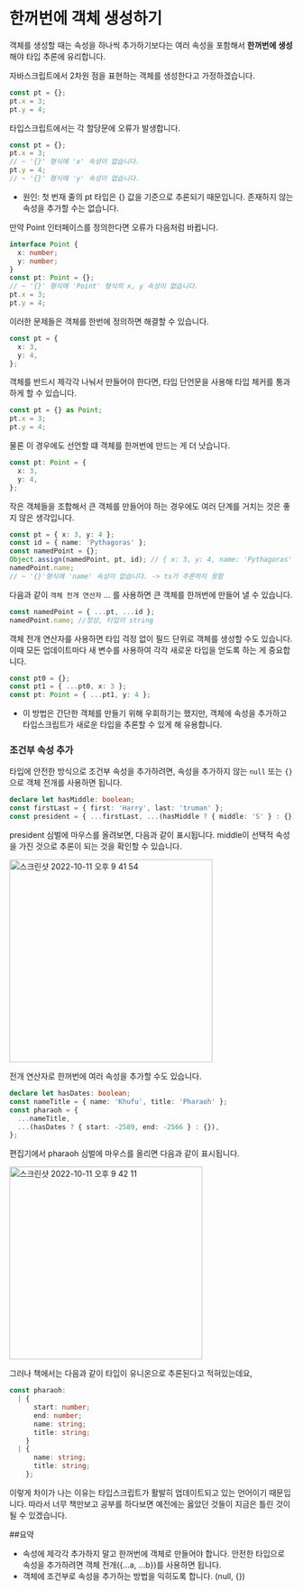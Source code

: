 # 한꺼번에 객체 생성하기

객체를 생성할 때는 속성을 하나씩 추가하기보다는 여러 속성을 포함해서 **한꺼번에 생성**해야 타입 추론에 유리합니다.

자바스크립트에서 2차원 점을 표현하는 객체를 생성한다고 가정하겠습니다.

```typescript
const pt = {};
pt.x = 3;
pt.y = 4;
```

타입스크립트에서는 각 할당문에 오류가 발생합니다.

```typescript
const pt = {};
pt.x = 3;
// ~ '{}' 형식에 'x' 속성이 없습니다.
pt.y = 4;
// ~ '{}' 형식에 'y' 속성이 없습니다.
```

- 원인: 첫 번재 줄의 pt 타입은 {} 값을 기준으로 추론되기 때문입니다. 존재하지 않는 속성을 추가할 수는 없습니다.

만약 Point 인터페이스를 정의한다면 오류가 다음처럼 바뀝니다.

```typescript
interface Point {
  x: number;
  y: number;
}
const pt: Point = {};
// ~ '{}' 형식에 'Point' 형식의 x, y 속성이 없습니다.
pt.x = 3;
pt.y = 4;
```

이러한 문제들은 객체를 한번에 정의하면 해결할 수 있습니다.

```typescript
const pt = {
  x: 3,
  y: 4,
};
```

객체를 반드시 제각각 나눠서 만들어야 한다면, 타입 단언문을 사용해 타입 체커를 통과하게 할 수 있습니다.

```typescript
const pt = {} as Point;
pt.x = 3;
pt.y = 4;
```

물론 이 경우에도 선언할 떄 객체를 한꺼번에 만드는 게 더 낫습니다.

```typescript
const pt: Point = {
  x: 3,
  y: 4,
};
```

작은 객체들을 조합해서 큰 객체를 만들어야 하는 경우에도 여러 단계를 거치는 것은 좋지 않은 생각입니다.

```typescript
const pt = { x: 3, y: 4 };
const id = { name: 'Pythagoras' };
const namedPoint = {};
Object.assign(namedPoint, pt, id); // { x: 3, y: 4, name: 'Pythagoras' }
namedPoint.name;
// ~ '{}'형식에 'name' 속성이 없습니다. -> ts가 추론하지 못함
```

다음과 같이 `객체 전개 연산자` ... 를 사용하면 큰 객체를 한꺼번에 만들어 낼 수 있습니다.

```typescript
const namedPoint = { ...pt, ...id };
namedPoint.name; //정상, 타입이 string
```

객체 전개 연산자를 사용하면 타입 걱정 없이 필드 단위로 객체를 생성할 수도 있습니다. 이때 모든 업데이트마다 새 변수를 사용하여 각각 새로운 타입을 얻도록 하는 게 중요합니다.

```typescript
const pt0 = {};
const pt1 = { ...pt0, x: 3 };
const pt: Point = { ...pt1, y: 4 };
```

- 이 방법은 간단한 객체를 만들기 위해 우회하기는 했지만, 객체에 속성을 추가하고 타입스크립트가 새로운 타입을 추론할 수 있게 해 유용합니다.

### 조건부 속성 추가

타입에 안전한 방식으로 조건부 속성을 추가하려면, 속성을 추가하지 않는 `null` 또는 `{}`으로 객체 전개를 사용하면 됩니다.

```typescript
declare let hasMiddle: boolean;
const firstLast = { first: 'Harry', last: 'truman' };
const president = { ...firstLast, ...(hasMiddle ? { middle: 'S' } : {}) };
```

president 심벌에 마우스를 올려보면, 다음과 같이 표시됩니다.
middle이 선택적 속성을 가진 것으로 추론이 되는 것을 확인할 수 있습니다.

<img width="360" alt="스크린샷 2022-10-11 오후 9 41 54" src="https://user-images.githubusercontent.com/76726411/195096030-3ec32543-9b10-4579-b03f-dec196c215e3.png">

전개 연산자로 한꺼번에 여러 속성을 추가할 수도 있습니다.

```typescript
declare let hasDates: boolean;
const nameTitle = { name: 'Khufu', title: 'Pharaoh' };
const pharaoh = {
  ...nameTitle,
  ...(hasDates ? { start: -2589, end: -2566 } : {}),
};
```

편집기에서 pharaoh 심벌에 마우스를 올리면 다음과 같이 표시됩니다.

<img width="342" alt="스크린샷 2022-10-11 오후 9 42 11" src="https://user-images.githubusercontent.com/76726411/195096628-d4d96c5b-17d3-4813-9581-810b0318126e.png">

그러나 책에서는 다음과 같이 타입이 유니온으로 추론된다고 적혀있는데요,

```typescript
const pharaoh:
  | {
      start: number;
      end: number;
      name: string;
      title: string;
    }
  | {
      name: string;
      title: string;
    };
```

이렇게 차이가 나는 이유는 타입스크립트가 활발히 업데이트되고 있는 언어이기 때문입니다. 따라서 너무 책만보고 공부를 하다보면 예전에는 옳았던 것들이 지금은 틀린 것이 될 수 있겠습니다.

##요약

- 속성에 제각각 추가하지 말고 한꺼번에 객체로 만들어야 합니다. 안전한 타입으로 속성을 추가하려면 객체 전개({...a, ...b})를 사용하면 됩니다.
- 객체에 조건부로 속성을 추가하는 방법을 익히도록 합니다. (null, {})
